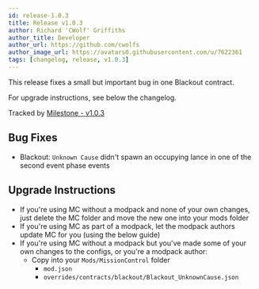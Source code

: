 ```yaml
---
id: release-1.0.3
title: Release v1.0.3
author: Richard 'CWolf' Griffiths
author_title: Developer
author_url: https://github.com/cwolfs
author_image_url: https://avatars0.githubusercontent.com/u/7622361
tags: [changelog, release, v1.0.3]
---
```


This release fixes a small but important bug in one Blackout contract.

For upgrade instructions, see below the changelog.

Tracked by [Milestone - v1.0.3](https://github.com/CWolfs/MissionControl/milestone/23?closed=1)

## Bug Fixes

- Blackout: `Unknown Cause` didn't spawn an occupying lance in one of the second event phase events

## Upgrade Instructions

- If you're using MC without a modpack and none of your own changes, just delete the MC folder and move the new one into your mods folder
- If you're using MC as part of a modpack, let the modpack authors update MC for you (using the below guide)
- If you're using MC without a modpack but you've made some of your own changes to the configs, or you're a modpack author:
  - Copy into your `Mods/MissionControl` folder
    - `mod.json`
    - `overrides/contracts/blackout/Blackout_UnknownCause.json`

